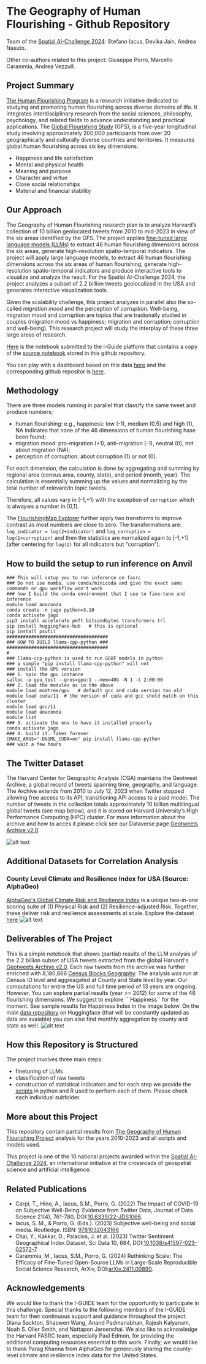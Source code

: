 # The Geography of Human Flourishing - Github Repository
Team of the [Spatial AI-Challenge 2024](https://i-guide.io/spatial-ai-challenge-2024/): Stefano Iacus, Devika Jain, Andrea Nasuto.

Other co-authors related to this project: Giuseppe Porro, Marcello Carammia, Andrea Vezzulli.

## Project Summary

[The Human Flourishing Program](https://hfh.fas.harvard.edu) is a research initiative dedicated to studying and promoting human flourishing across diverse domains of life. It integrates interdisciplinary research from the social sciences, philosophy, psychology, and related fields to advance understanding and practical applications. The [Global Flourishing Study](https://hfh.fas.harvard.edu/global-flourishing-study) (GFS), is a five-year longitudinal study involving approximately 200,000 participants from over 20 geographically and culturally diverse countries and territories. It measures global human flourishing across six key dimensions:

- Happiness and life satisfaction
- Mental and physical health
- Meaning and purpose
- Character and virtue
- Close social relationships
- Material and financial stability

## Our Approach

The Geography of Human Flourishing research plan is to analyze Harvard’s collection of 10 billion geolocated tweets from 2010 to mid-2023 in view of the six areas identified by the GFS. The project applies [fine-tuned large language models (LLMs)](https://arxiv.org/abs/2411.00890) to extract 46 human flourishing dimensions across the six areas, generate high-resolution spatio-temporal indicators.  The project will apply large language models, to extract 46 human flourishing dimensions across the six areas of human flourishing, generate high-resolution spatio-temporal indicators and produce interactive tools to visualize and analyze the result. For the Spatial AI-Challenge 2024, the project analyzes a subset of 2.2 billion tweets geolocalized in the USA and generates  interactive visualization tools.

Given the scalability challenge, this project analyzes in parallel also the so-called *migration mood* and the perception of *corruption*. Well-being, migration mood and corruption are topics that are tradionally studied in couples (migration mood vs happiness; migration and corruption; corruption and well-being). This research project will study the interplay of these three large areas of research.

[Here](https://platform.i-guide.io/notebooks/e870ad3a-8c19-43e1-8323-fb8c39d12898) is the notebook submitted to the i-Guide platform that contains a copy of the [source notebook](flourishing.ipynb) stored in this github repository.

You can play with a dashboard based on this data [here](https://askdataverse.shinyapps.io/FlourishingMap/) and the corresponding github repositor is [here](https://github.com/siacus/flourishingmap).

## Methodology
There are three models running in parallel that classify the same tweet and produce numbers;
* human flourishing: e.g., happiness: low (-1), medium (0.5) and high (1), NA indicates that none of the 46 dimensions of human flourishing hase been found;
* migration mood: pro-migration (+1), anti-migration (-1), neutral (0), not about migration (NA);
* perception of corruption: about corruption (1) or not (0).

For each dimension, the calculation is done by aggregating and summing by regional area (census area, county, state), and period (month, year). The calculation is essentially summing up the values and normalizing by the total number of relevant/in topic tweets.

Therefore, all values vary in (-1,+1) with the exception of ```corruption``` which is alwayws a number in [0,1].

The [FlourishingMap Explorer](https://github.com/siacus/flourishingmap) further apply two transforms to improve contrast as most numbers are close to zero. The transformations are: ```log_indicator = log(2+indicator)``` and ```log_corruption = log(1+corruption)``` and then the statistics are normalized again to [-1,+1] (after centering for ```log(2)``` for all indicators but "corruption").


## How to build the setup to run inference on Anvil
```
### This will setup you to run inference on fasrc
### Do not use mamba, use conda/minicoda and give the exact same commands or gpu workflow won't work
### how I build the conda environment that I use to fine-tune and inference
module load anaconda
conda create -n jago python=3.10
conda activate jago
pip3 install accelerate peft bitsandbytes transformers trl
pip install huggingface-hub   # this is optional
pip install psutil
#####################################
### HOW TO BUILD llama-cpp-python ###
#####################################
#
### llama-ccp-python is used to run GGUF models in python
### a simple "pip install llama-cpp-python" will not
### install the GPU version
### 1. spin the gpu instance
salloc -p gpu_test --gres=gpu:1 --mem=40G -N 1 -t 2:00:00
### 2. load the modules as in the above
module load modtree/gpu   # default gcc and cuda version too old
module load cuda/11  # the version of cuda and gcc shold match on this cluster
module load gcc/11
module load anaconda
module list
### 3. activate the env to have it installed properly
conda activate jago
### 4. build it. Takes forever
CMAKE_ARGS="-DGGML_CUDA=on" pip install llama-cpp-python
### wait a few hours
```

## The Twitter Dataset

The Harvard Center for Geographic Analysis (CGA) maintains the Geotweet Archive, a global record of tweets spanning time, geography, and language. The Archive extends from 2010 to July 12, 2023 when Twitter stopped allowing free access to its API, transitioning API access to a paid model. The number of tweets in the collection totals approximately 10 billion multilingual global tweets (see map below), and it is stored on Harvard University’s High Performance Computing (HPC) cluster. For more information about the archive and how to acces it please click see our Dataverse page [Geotweets Archive v2.0](https://dataverse.harvard.edu/dataset.xhtml?persistentId=doi:10.7910/DVN/3NCMB6). 

![alt text](https://github.com/siacus/flourishing-i-challenge/blob/main/map_tweets_language.png)

## Additional Datasets for Correlation Analysis

### County Level Climate and Resilience Index for USA (Source: AlphaGeo)

[AlphaGeo's Global Climate Risk and Resilience Index](https://docs.alphageo.ai/products/climate-risk-and-resilience-index/the-alphageo-advantage-climate-risk-and-resilience-index) is a unique two-in-one scoring suite of (1) Physical Risk and (2) Resilience-adjusted Risk. Together, these deliver risk and resilience assessments at scale. Explore the dataset [here](https://www.washingtonpost.com/climate-environment/interactive/2024/climate-risk-resilience-factors-us-cities/)
![alt text](https://github.com/siacus/flourishing-i-challenge/blob/main/climate_risk.png)


## Deliverables of The Project

This is a simple notebook that shows (partial) results of the LLM analysis of the 2.2 billion subset of USA tweets extracted from the global Harvard's [Geotweets Archive v2.0](https://dataverse.harvard.edu/dataset.xhtml?persistentId=doi:10.7910/DVN/3NCMB6). Each raw tweets from the archive was further enriched with 8,180,866 [Census Blocks Geography](https://www.census.gov/cgi-bin/geo/shapefiles/index.php). The analysis was run at Census ID level and aggreagated at County and State level by year. Our computations for entire the US and full time period of 13 years are ongoing. However, You can explore partial results (year >= 2012) for some of the 46 flourishing dimensions. We suggest to explore ```Happiness`` for the moment. See sample results for Happiness Index in the image below. On the main [data repository](https://huggingface.co/datasets/siacus/flourishing) on Huggingface (that will be constantly updated as data are avaiable) you can also find monthly aggregation by  county and state as well.
![alt text](https://github.com/siacus/flourishing-i-challenge/blob/main/Happiness_Index.png)

## How this Repository is Structured

The project involves three main steps:
* finetuning of LLMs
* classification of raw tweets
* construction of statistical indicators
and for each step we provide the [scripts](./scripts) in python and R used to perform each of them. Please check each individual subfolder.

## More about this Project

This repository contain partial results from [The Geography of Human Flourishing Project](https://i-guide.io/spatial-ai-challenge-2024/accepted-abstracts/) analysis for the years 2010-2023 and all scripts and models used.

This project is one of the 10 national projects awarded within the [Spatial AI-Challange 2024](https://i-guide.io/spatial-ai-challenge-2024/), an international initiative at the crossroads of geospatial science and artificial intelligence.

## Related Publications

* Carpi, T., Hino, A.,  Iacus, S.M., Porro, G. (2022) The Impact of COVID-19 on Subjective Well-Being: Evidence from Twitter Data, Journal of Data Science 21(4), 761-780, DOI:[10.6339/22-JDS1066](https://doi.org/10.6339/22-JDS1066).
* Iacus, S. M., & Porro, G. (Eds.). (2023) Subjective well-being and social media. Routledge. ISBN: [9781032043166](https://www.routledge.com/Subjective-Well-Being-and-Social-Media/Iacus-Porro/p/book/9781032043166)
* Chai, Y., Kakkar, D., Palacios, J. et al. (2023) Twitter Sentiment Geographical Index Dataset, Sci Data 10, 684, DOI:[10.1038/s41597-023-02572-7](https://doi.org/10.1038/s41597-023-02572-7).
* Carammia, M., Iacus, S.M., Porro, G. (2024) Rethinking Scale: The Efficacy of Fine-Tuned Open-Source LLMs in Large-Scale Reproducible Social Science Research, ArXiv, DOI:[arXiv.2411.00890](https://doi.org/10.48550/arXiv.2411.00890).


## Acknowledgements

We would like to thank the I-GUIDE team for the opportunity to participate in this challenge. Special thanks to the following members of the I-GUIDE team for their continuous support and guidance throughout the project: Diana Sackton, Shaowen Wang, Anand Padmanabhan, Rajesh Kalyanam, Noah S. Oller Smith, and Nattapon Jaroenchai. We also like to acknowledge the Harvard FASRC team, especially Paul Edmon, for providing the additional computing resources essential to this work. Finally, we would like to thank Parag Khanna from AlphaGeo for generously sharing the county-level climate and resilience index data for the United States.




